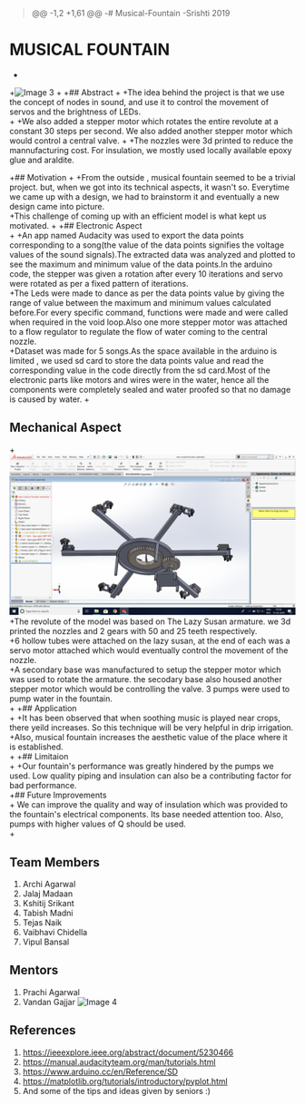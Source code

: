 > @@ -1,2 +1,61 @@
-# Musical-Fountain
-Srishti 2019
# MUSICAL FOUNTAIN  
+
+![Image 3](https://github.com/kshitij2116/Musical-Fountain/blob/master/Images%20and%20Videos/Images/IMG_2313.JPG)
+
+## Abstract
+
+The idea behind the project is that we use the concept of nodes in sound, and use it to control the movement of servos and the brightness of LEDs.  
+
+We also added a stepper motor which rotates the entire revolute at a constant 30 steps per second. We also added another stepper motor which would control a central valve.
+
+The nozzles were 3d printed to reduce the mannufacturing cost. For insulation, we mostly used locally available epoxy glue and araldite. 

+## Motivation
+
+From the outside , musical fountain seemed to be a trivial project. but, when we got into its technical aspects, it wasn't so. Everytime we came up with a design, we had to brainstorm it and eventually a new design came into picture.   
+This challenge of coming up with an efficient model is what kept us motivated.
+
+## Electronic Aspect  
+
+An app named Audacity was used to export the data points corresponding to a song(the value of the data points signifies the voltage values of the sound signals).The extracted data was analyzed and plotted to see the maximum and minimum value of the data points.In the arduino code, the stepper was given a rotation after every 10 iterations and servo were rotated as per a fixed pattern of iterations.  
+The Leds were made to dance as per the data points value by giving the range of value between the maximum and minimum values calculated before.For every specific command, functions were made and were called when required in the void loop.Also one more stepper motor was attached to a flow regulator to regulate the flow of water coming to the central nozzle.  
+Dataset was made for 5 songs.As the space available in the arduino is limited , we used sd card to store the data points value and read the corresponding value in the code directly from the sd card.Most of the electronic parts like motors and wires were in the water, hence all the components were completely sealed and water proofed so that no damage is caused by water.
+  

## Mechanical Aspect  
+![Image 6]( https://github.com/kshitij2116/Musical-Fountain/blob/master/Images%20and%20Videos/Images/Screenshot%20(18).png)
+The revolute of the model was based on The Lazy Susan armature. we 3d printed the nozzles and 2 gears with 50 and 25 teeth respectively.  
+6 hollow tubes were attached on the lazy susan, at the end of each was a servo motor attached which would eventually control the movement of the nozzle.  
+A secondary base was manufactured to setup the stepper motor which was used to rotate the armature. the secodary base also housed another stepper motor which would be controlling the valve. 3 pumps were used to pump water in the fountain.  
+
+## Application  
+
+It has been observed that when soothing music is played near crops, there yeild increases. So this technique will be very helpful in drip irrigation. 
+Also, musical fountain increases the aesthetic value of the place where it is established.  
+
+## Limitaion  
+
+Our fountain's performance was greatly hindered by the pumps we used. Low quality piping and insulation can also be a contributing factor for bad performance.  
+## Future Improvements  
+
We can improve the quality and way of insulation which was provided to the fountain's electrical components. Its base needed attention too. Also, pumps with higher values of Q should be used.  
+
## Team Members  

1. Archi Agarwal
2. Jalaj Madaan
3. Kshitij Srikant
4. Tabish Madni
5. Tejas Naik
6. Vaibhavi Chidella
7. Vipul Bansal  

## Mentors

1. Prachi Agarwal
2. Vandan Gajjar
![Image 4](https://github.com/kshitij2116/Musical-Fountain/blob/master/Images%20and%20Videos/Images/IMG_2390.JPG)
## References  

1. https://ieeexplore.ieee.org/abstract/document/5230466
2. https://manual.audacityteam.org/man/tutorials.html
3. https://www.arduino.cc/en/Reference/SD
4. https://matplotlib.org/tutorials/introductory/pyplot.html
5. And some of the tips and ideas given by seniors :)

